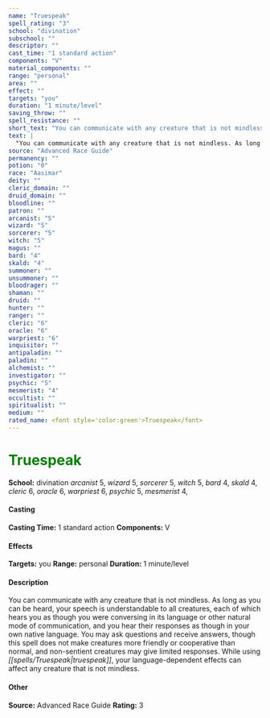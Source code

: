 ```yaml
---
name: "Truespeak"
spell_rating: "3"
school: "divination"
subschool: ""
descriptor: ""
cast_time: "1 standard action"
components: "V"
material_components: ""
range: "personal"
area: ""
effect: ""
targets: "you"
duration: "1 minute/level"
saving_throw: ""
spell_resistance: ""
short_text: "You can communicate with any creature that is not mindless. As long as you can b"
text: |
  "You can communicate with any creature that is not mindless. As long as you can be heard, your speech is understandable to all creatures, each of which hears you as though you were conversing in its language or other natural mode of communication, and you hear their responses as though in your own native language. You may ask questions and receive answers, though this spell does not make creatures more friendly or cooperative than normal, and non-sentient creatures may give limited responses. While using _truespeak_, your language-dependent effects can affect any creature that is not mindless."
source: "Advanced Race Guide"
permanency: ""
potion: "0"
race: "Aasimar"
deity: ""
cleric_domain: ""
druid_domain: ""
bloodline: ""
patron: ""
arcanist: "5"
wizard: "5"
sorcerer: "5"
witch: "5"
magus: ""
bard: "4"
skald: "4"
summoner: ""
unsummoner: ""
bloodrager: ""
shaman: ""
druid: ""
hunter: ""
ranger: ""
cleric: "6"
oracle: "6"
warpriest: "6"
inquisitor: ""
antipaladin: ""
paladin: ""
alchemist: ""
investigator: ""
psychic: "5"
mesmerist: "4"
occultist: ""
spiritualist: ""
medium: ""
rated_name: <font style='color:green'>Truespeak</font>
---
```


# <font style='color:green'>Truespeak</font> 
**School:** divination 
_arcanist_ 5, _wizard_ 5, _sorcerer_ 5, _witch_ 5, _bard_ 4, _skald_ 4, _cleric_ 6, _oracle_ 6, _warpriest_ 6, _psychic_ 5, _mesmerist_ 4, 
#### Casting
**Casting Time:** 1 standard action
 **Components:** V 
 #### Effects
**Targets:** you
**Range:** personal
**Duration:** 1 minute/level

 #### Description
You can communicate with any creature that is not mindless. As long as you can be heard, your speech is understandable to all creatures, each of which hears you as though you were conversing in its language or other natural mode of communication, and you hear their responses as though in your own native language. You may ask questions and receive answers, though this spell does not make creatures more friendly or cooperative than normal, and non-sentient creatures may give limited responses. While using _[[spells/Truespeak|truespeak]]_, your language-dependent effects can affect any creature that is not mindless.

 #### Other
**Source:** Advanced Race Guide
**Rating:** 3
